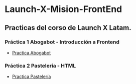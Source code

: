 # Launch-X-Mision-FrontEnd
## Practicas del corso de Launch X Latam.

### Práctica 1 Abogabot - Introducción a Frontend 

 - [Practica Abogabot](https://github.com/Jeysonab/Launch-X-Mision-FrontEnd/blob/7c6597ca8551b8e4d60497b8c57696a79a76b046/Practica%201%20Abogabot/README.md)
 
 ### Práctica 2 Pasteleria - HTML 
 
 - [Practica Pastelería](https://github.com/Jeysonab/Launch-X-Mision-FrontEnd/blob/a10cc16f0b9deb8cfd5289a02054219b8dd8a0cd/Practica%202%20HTML%20-%20Pasteleria/README.md)




